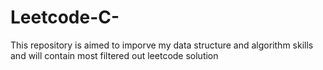 # Leetcode-C-
This repository is aimed to imporve my data structure and algorithm skills and will contain most filtered out leetcode solution
